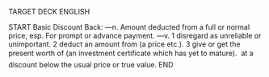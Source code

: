 TARGET DECK
ENGLISH

START
Basic
Discount
Back: —n. Amount deducted from a full or normal price, esp. For prompt or advance payment. —v. 1 disregard as unreliable or unimportant. 2 deduct an amount from (a price etc.). 3 give or get the present worth of (an investment certificate which has yet to mature).  at a discount below the usual price or true value.
END
